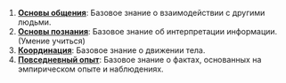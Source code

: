  1. **[Основы общения](Основы%20общения)**:
Базовое знание о взаимодействии с другими людьми.
1. **[Основы познания](Основы%20познания)**:
Базовое знание об интерпретации информации. (Умение учиться)
1. **[Координация](Координация)**:
Базовое знание о движении тела.
1. **[Повседневный опыт](Повседневный%20опыт)**:
Базовое знание о фактах, основанных на эмпирическом опыте и наблюдениях.